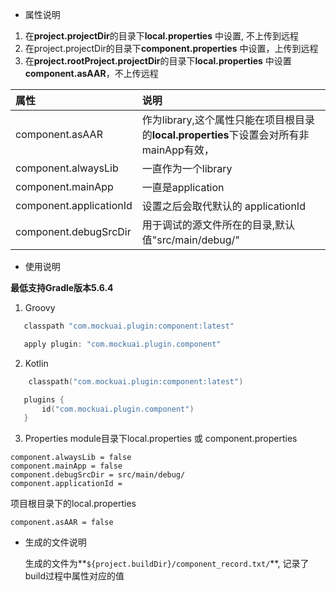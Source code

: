 
- 属性说明

1. 在**project.projectDir**的目录下**local.properties** 中设置, 不上传到远程
2. 在project.projectDir的目录下**component.properties** 中设置，上传到远程
3. 在**project.rootProject.projectDir**的目录下**local.properties** 中设置**component.asAAR**，不上传远程


| 属性               | 说明         |
|:-------------------|:------------|
| component.asAAR    | 作为library,这个属性只能在项目根目录的**local.properties**下设置会对所有非mainApp有效， |
| component.alwaysLib  | 一直作为一个library|
| component.mainApp        | 一直是application |
| component.applicationId  | 设置之后会取代默认的 applicationId  |
| component.debugSrcDir    | 用于调试的源文件所在的目录,默认值"src/main/debug/" |



- 使用说明

 **最低支持Gradle版本5.6.4**
 
1. Groovy

```Groovy
   classpath "com.mockuai.plugin:component:latest"

   apply plugin: "com.mockuai.plugin.component"

```
2. Kotlin

```Kotlin
    classpath("com.mockuai.plugin:component:latest")

   plugins {
       id("com.mockuai.plugin.component")
   }
```

3. Properties
module目录下local.properties 或 component.properties
```
component.alwaysLib = false
component.mainApp = false
component.debugSrcDir = src/main/debug/
component.applicationId = 

```

项目根目录下的local.properties
```
component.asAAR = false

```

- 生成的文件说明
  
  生成的文件为**`${project.buildDir}/component_record.txt/`**, 记录了build过程中属性对应的值
 